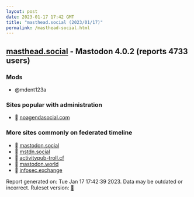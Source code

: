 ```yaml
---
layout: post
date: 2023-01-17 17:42 GMT
title: "masthead.social (2023/01/17)"
permalink: /masthead-social.html
---
```


## [masthead.social](https://masthead.social) - Mastodon 4.0.2 (reports 4733 users)

### Mods
 * @mdent123a

### Sites popular with administration

* 🐘 [noagendasocial.com](/noagendasocial-com.html)

### More sites commonly on federated timeline

* 🐘 [mastodon.social](/mastodon-social.html)
* 🐘 [mstdn.social](/mstdn-social.html)
* 🐘 [activitypub-troll.cf](/activitypub-troll-cf.html)
* 🐘 [mastodon.world](/mastodon-world.html)
* 🐘 [infosec.exchange](/infosec-exchange.html)

Report generated on: Tue Jan 17 17:42:39 2023. Data may be outdated or incorrect.
Ruleset version: [🧁](/version-cupcake)
